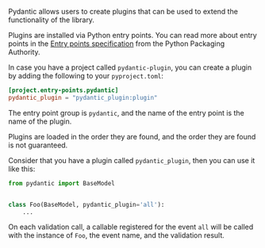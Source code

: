 Pydantic allows users to create plugins that can be used to extend the functionality of the library.

Plugins are installed via Python entry points. You can read more about entry points in the
[Entry points specification](https://packaging.python.org/specifications/entry-points/) from the
Python Packaging Authority.

In case you have a project called `pydantic-plugin`, you can create a plugin by adding the following
to your `pyproject.toml`:

```toml
[project.entry-points.pydantic]
pydantic_plugin = "pydantic_plugin:plugin"
```

The entry point group is `pydantic`, and the name of the entry point is the name of the plugin.

Plugins are loaded in the order they are found, and the order they are found is not guaranteed.

Consider that you have a plugin called `pydantic_plugin`, then you can use it like this:

```py test="skip"
from pydantic import BaseModel


class Foo(BaseModel, pydantic_plugin='all'):
    ...
```

On each validation call, a callable registered for the event `all` will be called with the
instance of `Foo`, the event name, and the validation result.
